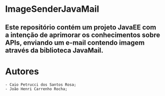 # ImageSenderJavaMail

## Este repositório contém um projeto JavaEE com a intenção de aprimorar os conhecimentos sobre APIs, enviando um e-mail contendo imagem através da biblioteca JavaMail.

# Autores
    - Caio Petrucci dos Santos Rosa;
    - João Henri Carrenho Rocha;
